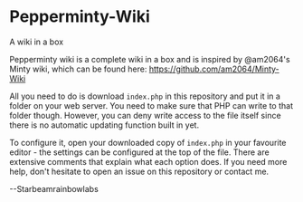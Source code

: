 Pepperminty-Wiki
================
A wiki in a box


Pepperminty wiki is a complete wiki in a box and is inspired by @am2064's Minty wiki, which can be found here: https://github.com/am2064/Minty-Wiki

All you need to do is download `index.php` in this repository and put it in a folder on your web server. You need to make sure that PHP can write to that folder though. However, you can deny write access to the file itself since there is no automatic updating function built in yet.

To configure it, open your downloaded copy of `index.php` in your favourite editor - the settings can be configured at the top of the file. There are extensive comments that explain what each option does. If you need more help, don't hesitate to open an issue on this repository or contact me.

--Starbeamrainbowlabs
